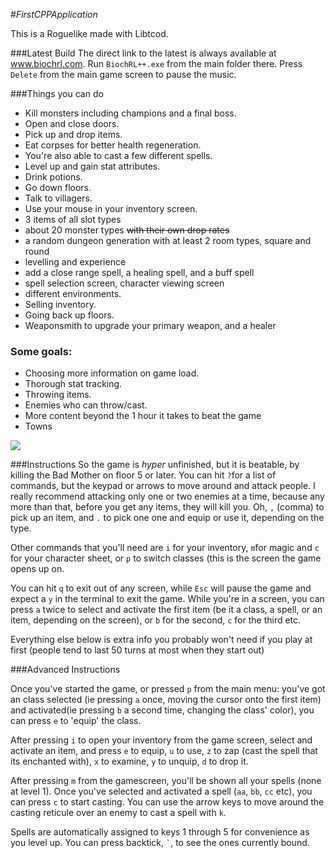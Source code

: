 #_FirstCPPApplication_

This is a Roguelike made with Libtcod.

###Latest Build
 The direct link to the latest is always available at www.biochrl.com.  Run `BiochRL++.exe` from the main folder there. Press `Delete` from the main game screen to pause the music.
 
###Things you can do

* Kill monsters including champions and a final boss.
* Open and close doors.
* Pick up and drop items.
* Eat corpses for better health regeneration.
* You're also able to cast a few different spells.
* Level up and gain stat attributes.
* Drink potions.
* Go down floors.
* Talk to villagers.
* Use your mouse in your inventory screen.
* 3 items of all slot types
* about 20 monster types ~~with their own drop rates~~
* a random dungeon generation with at least 2 room types, square and round
* levelling and experience
* add a close range spell, a healing spell, and a buff spell
* spell selection screen, character viewing screen
* different environments.
* Selling inventory.
* Going back up floors.
* Weaponsmith to upgrade your primary weapon, and a healer

### Some goals:

* Choosing more information on game load.
* Thorough stat tracking.
* Throwing items.
* Enemies who can throw/cast.
* More content beyond the 1 hour it takes to beat the game
* Towns


![](https://raw.github.com/tankorsmash/FirstCPPApplication/master/screenshots/Screenshot_18Jun2014.png)



###Instructions
So the game is *hyper* unfinished, but it is beatable, by killing the Bad Mother on floor 5 or later. You can hit `?`for a list of commands, but the keypad or arrows to move around and attack people. I really recommend attacking only one or two enemies at a time, because any more than that, before you get any items, they will kill you. Oh, `,` (comma) to pick up an item, and `.` to pick one one and equip or use it, depending on the type.

Other commands that you'll need are `i` for your inventory, `m`for magic and `c` for your character sheet, or `p` to switch classes (this is the screen the game opens up on.

You can hit `q` to exit out of any screen, while `Esc` will pause the game and expect a `y` in the terminal to exit the game. While you're in a screen, you can press `a` twice to select and activate the first item (be it a class, a spell, or an item, depending on the screen), or `b` for the second, `c` for the third etc. 

Everything else below is extra info you probably won't need if you play at first (people tend to last 50 turns at most when they start out)

###Advanced Instructions

Once you've started the game, or pressed `p` from the main menu: you've got an class selected (ie pressing `a` once, moving the cursor onto the first item) and activated(ie pressing `b` a second time, changing the class' color), you can press `e` to 'equip' the class.

After pressing `i` to open your inventory from the game screen, select and activate an item, and press `e` to equip, `u` to use, `z` to zap (cast the spell that its enchanted with), `x` to examine, `y` to unquip, `d` to drop it.

After pressing `m` from the gamescreen, you'll be shown all your spells (none at level 1). Once you've selected and activated a spell (`aa`, `bb`, `cc` etc), you can press `c` to start casting. You can use the arrow keys to move around the casting reticule over an enemy to cast a spell with `k`.

Spells are automatically assigned to keys 1 through 5 for convenience as you level up. You can press backtick, `` ` ``, to see the ones currently bound.
